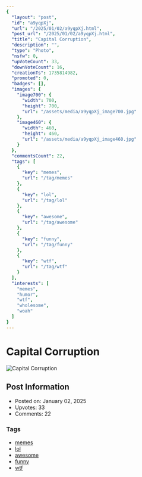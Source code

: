 ```yaml
---
{
  "layout": "post",
  "id": "a9yqpXj",
  "url": "/2025/01/02/a9yqpXj.html",
  "post_url": "/2025/01/02/a9yqpXj.html",
  "title": "Capital Corruption",
  "description": "",
  "type": "Photo",
  "nsfw": 0,
  "upVoteCount": 33,
  "downVoteCount": 16,
  "creationTs": 1735814982,
  "promoted": 0,
  "badges": [],
  "images": {
    "image700": {
      "width": 700,
      "height": 700,
      "url": "/assets/media/a9yqpXj_image700.jpg"
    },
    "image460": {
      "width": 460,
      "height": 460,
      "url": "/assets/media/a9yqpXj_image460.jpg"
    }
  },
  "commentsCount": 22,
  "tags": [
    {
      "key": "memes",
      "url": "/tag/memes"
    },
    {
      "key": "lol",
      "url": "/tag/lol"
    },
    {
      "key": "awesome",
      "url": "/tag/awesome"
    },
    {
      "key": "funny",
      "url": "/tag/funny"
    },
    {
      "key": "wtf",
      "url": "/tag/wtf"
    }
  ],
  "interests": [
    "memes",
    "humor",
    "wtf",
    "wholesome",
    "woah"
  ]
}
---
```


# Capital Corruption

![Capital Corruption](/assets/media/a9yqpXj_image700.jpg)

## Post Information

- Posted on: January 02, 2025
- Upvotes: 33
- Comments: 22

### Tags

- [memes](/tag/memes)
- [lol](/tag/lol)
- [awesome](/tag/awesome)
- [funny](/tag/funny)
- [wtf](/tag/wtf)
